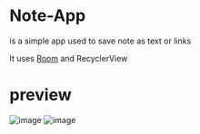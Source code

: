 # Note-App
is a simple app used to save note as text or links

It uses [Room](https://developer.android.com/training/data-storage/room) and RecyclerView 

# preview

![image](https://user-images.githubusercontent.com/73883447/107377444-a7381600-6af3-11eb-9cd4-c58d499804a2.jpg)    ![image](https://user-images.githubusercontent.com/73883447/107378419-a3f15a00-6af4-11eb-8829-aac4e69c0459.jpg)


